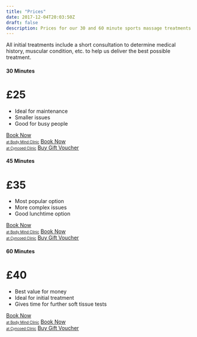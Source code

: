 ```yaml
---
title: "Prices"
date: 2017-12-04T20:03:50Z
draft: false
description: Prices for our 30 and 60 minute sports massage treatments.
---
```


<div class="alert alert-info" role="alert">
  All initial treatments include a short consultation to determine medical history, muscular condition, etc.
   to help us deliver the best possible treatment.
</div>

<div class="container">
  <div class="card-deck mb-3 text-center">
        <div class="card mb-4 box-shadow">
          <div class="card-header">
            <h4 class="my-0 font-weight-normal">30 Minutes</h4>
          </div>
          <div class="card-body">
            <h1 class="card-title pricing-card-title">£25</h1>
            <ul class="list-unstyled mt-3 mb-4">
              <li>Ideal for maintenance</li>
              <li>Smaller issues</li>
              <li>Good for busy people</li>
              <!-- <li>Single muscle</li> -->
            </ul>
            <a class="btn btn-lg btn-block btn-primary" href="https://vitfitcdf.as.me/schedule.php?appointmentType=4960152">Book Now <br><span style="font-size: 0.7em">at Body Mind Clinic</span></a>
            <a class="btn btn-lg btn-block btn-primary" href="https://vitfitcdf.as.me/schedule.php?appointmentType=10301232">Book Now <br><span style="font-size: 0.7em">at Cyncoed Clinic</span></span></a>
            <a class="btn btn-lg btn-block btn-secondary" href="https://app.acuityscheduling.com/catalog.php?owner=14767332&action=addCart&clear=1&id=548607">Buy Gift Voucher</a>
          </div>
        </div>
        <div class="card mb-4 box-shadow">
          <div class="card-header">
            <h4 class="my-0 font-weight-normal">45 Minutes</h4>
          </div>
          <div class="card-body">
            <h1 class="card-title pricing-card-title">£35</h1>
            <ul class="list-unstyled mt-3 mb-4">
              <li>Most popular option</li>
              <li>More complex issues</li>
              <li>Good lunchtime option</li>
              <!-- <li>Help center access</li> -->
            </ul>
            <a class="btn btn-lg btn-block btn-primary" href="https://vitfitcdf.as.me/schedule.php?appointmentType=5000807">Book Now <br><span style="font-size: 0.7em">at Body Mind Clinic</span></a>
            <a class="btn btn-lg btn-block btn-primary" href="https://vitfitcdf.as.me/schedule.php?appointmentType=10301244">Book Now <br><span style="font-size: 0.7em">at Cyncoed Clinic</span></a>
            <a class="btn btn-lg btn-block btn-secondary" href="https://app.acuityscheduling.com/catalog.php?owner=14767332&action=addCart&clear=1&id=548609">Buy Gift Voucher</a>
          </div>
        </div>
        <div class="card mb-4 box-shadow">
          <div class="card-header">
            <h4 class="my-0 font-weight-normal">60 Minutes</h4>
          </div>
          <div class="card-body">
            <h1 class="card-title pricing-card-title">£40</h1>
            <ul class="list-unstyled mt-3 mb-4">
              <li>Best value for money</li>
              <li>Ideal for initial treatment</li>
              <li>Gives time for further soft tissue tests</li>
              <!-- <li>Help center access</li> -->
            </ul>
            <a class="btn btn-lg btn-block btn-primary" href="https://vitfitcdf.as.me/schedule.php?appointmentType=4960214">Book Now <br><span style="font-size: 0.7em">at Body Mind Clinic</span></a>
            <a class="btn btn-lg btn-block btn-primary" href="https://vitfitcdf.as.me/schedule.php?appointmentType=10301240">Book Now <br><span style="font-size: 0.7em">at Cyncoed Clinic</span></a>
            <a class="btn btn-lg btn-block btn-secondary" href="https://app.acuityscheduling.com/catalog.php?owner=14767332&action=addCart&clear=1&id=548610">Buy Gift Voucher</a>
          </div>
        </div>
      </div>
    </div>

<!-- <table class="table">
  <tbody>
    <tr>
      <td>30 Minutes</td>
      <td>£25</td>
      <td><a class="btn btn-primary" href="https://vitfitcdf.as.me/schedule.php?appointmentType=4960152">Book Now</a>
      <a class="btn btn-secondary" href="https://app.acuityscheduling.com/catalog.php?owner=14767332&action=addCart&clear=1&id=548607" role="button">Buy Gift Voucher</a></td>
    </tr>
    <tr>
      <td>45 Minutes</td>
      <td>£35</td>
      <td><a class="btn btn-primary" href="https://vitfitcdf.as.me/schedule.php?appointmentType=5000807" role="button">Book Now</a>
      <a class="btn btn-secondary" href="https://app.acuityscheduling.com/catalog.php?owner=14767332&action=addCart&clear=1&id=548609" role="button">Buy Gift Voucher</a></td>
    </tr>
    <tr>
      <td>60 Minutes</td>
      <td>£40</td>
      <td><a class="btn btn-primary" href="https://vitfitcdf.as.me/schedule.php?appointmentType=4960214" role="button">Book Now</a>
      <a class="btn btn-secondary" href="https://app.acuityscheduling.com/catalog.php?owner=14767332&action=addCart&clear=1&id=548610" role="button">Buy Gift Voucher</a></td>
    </tr>
  </tbody>
</table> -->
